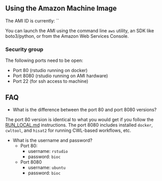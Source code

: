 ## Using the Amazon Machine Image

The AMI ID is currently: ``

You can launch the AMI using the command line `aws` utility, an SDK like boto3/python, or
from the Amazon Web Services Console. 

### Security group

The following ports need to be open:

- Port 80 (rstudio running on docker)
- Port 8080 (rstudio running on AMI hardware)
- Port 22 (for ssh access to machine)

## FAQ

- What is the difference between the port 80 and port 8080 versions?

The port 80 version is identical to what you would get if you follow the [RUN_LOCAL.md](RUN_LOCAL.md) instructions.
The port 8080 includes installed `docker`, `cwltool`, and `hisat2` for running CWL-based workflows, etc. 

- What is the username and password?
  - Port 80:
    - username: `rstudio`
    - password: `bioc`
  - Port 8080
    - username: `ubuntu`
    - password: `bioc`
